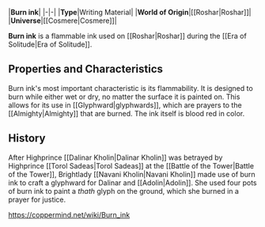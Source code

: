 |**Burn ink**|
|-|-|
|**Type**|Writing Material|
|**World of Origin**|[[Roshar\|Roshar]]|
|**Universe**|[[Cosmere\|Cosmere]]|

**Burn ink** is a flammable ink used on [[Roshar\|Roshar]] during the [[Era of Solitude\|Era of Solitude]].

## Properties and Characteristics
Burn ink's most important characteristic is its flammability. It is designed to burn while either wet or dry, no matter the surface it is painted on. This allows for its use in [[Glyphward\|glyphwards]], which are prayers to the [[Almighty\|Almighty]] that are burned. The ink itself is blood red in color.

## History
After Highprince [[Dalinar Kholin\|Dalinar Kholin]] was betrayed by Highprince [[Torol Sadeas\|Torol Sadeas]] at the [[Battle of the Tower\|Battle of the Tower]], Brightlady [[Navani Kholin\|Navani Kholin]] made use of burn ink to craft a glyphward for Dalinar and [[Adolin\|Adolin]]. She used four pots of burn ink to paint a *thath* glyph on the ground, which she burned in a prayer for justice.



https://coppermind.net/wiki/Burn_ink